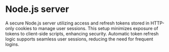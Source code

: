 # Node.js server
A secure Node.js server utilizing access and refresh tokens stored in HTTP-only cookies to manage user sessions. This setup minimizes exposure of tokens to client-side scripts, enhancing security. Automatic token refresh logic supports seamless user sessions, reducing the need for frequent logins.
